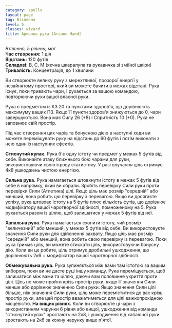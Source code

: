 ```yaml
---
category: spells
layout: page
tag: Втілення
level: 5
classes: wizard
title: Арканна рука [Arcane Hand]
---
```


_Втілення, 5 рівень; маг_   
**Час створення:** 1 дія   
**Відстань:** 120 футів   
**Складові:** В, С, М (яєчна шкаралупа та рукавичка зі зміїної шкіри)   
**Тривалість:** Концентрація, до 1 хвилини   

Ви створюєте велику руку з мерехтливої, прозорої енергії у незайнятому просторі, який ви можете бачити в межах відстані. Рука існує, поки тривають чари, і рухається за вашою командою, повторюючи рухи вашої власної руки.    

Рука є предметом із КЗ 20 та пунктами здоров'я, що дорівнюють максимуму ваших ПЗ. Якщо її пункти здоров'я знижуються до 0, чари завершуються. Вона має Силу 26 (+8) і Спритність 10 (+0). Рука не заповнює свій простір.    

Під час створення цих чарів та бонусною дією в наступні ходи ви можете переміщувати руку на відстань до 60 футів і потім виконати з нею один із наступних ефектів.    

**Стиснутий кулак.** Рука б'є одну істоту чи предмет у межах 5 футів від себе. Виконайте атаку ближнього бою чарами для руки, використовуючи свою ігрову статистику. У разі влучання ціль отримує 4к8 ушкоджень чистою енергією.    

**Сильна рука.** Рука намагається штовхнути істоту в межах 5 футів від себе в напрямку, який ви обрали. Зробіть перевірку Сили руки проти перевірки Сили (Атлетика) цілі. Якщо ціль має розмір "середній" або менший, вона робить цю перевірку з перевагою. Якщо ви досягаєте успіху, рука штовхає істоту на 5 футів плюс кількість футів, що дорівнює модифікатору вашої чаротворчої здібності, помноженому на 5. Рука рухається разом із ціллю, щоб залишатися у межах 5 футів від неї.   

**Хапальна рука.** Рука намагається схопити істоту, чий розмір "величезний" або менший, у межах 5 футів від себе. Ви використовуєте значення Сили руки для здійснення захвату. Якщо ціль має розмір "середній" або менший, вона робить свою перевірку із перевагою. Поки рука тримає ціль, ви можете стискати ціль, використовуючи бонусну дію. Коли ви це робите, ціль отримує дробильні ушкодження, що дорівнюють 2к6 + модифікатор вашої чаротворчої здібності.   

**Обмежувальна рука.** Рука зупиняється між вами там істотою за вашим вибором, поки ви не дасте руці іншу команду. Рука переміщується, щоб залишатися між вами та ціллю, даючи вам половинне укриття проти цілі. Ціль не може пройти крізь простір руки, якщо її значення Сили менше або дорівнює значенню Сили руки. Якщо значення Сили цілі більше, ніж значення Сили руки, ціль може переміститися до вас крізь простір руки, але цей простір вважатиметься для цілі важкопрохідною місцевістю. **На вищих рівнях.** Коли ви створюєте ці чари з використанням чарунки 6 рівня або вищої, ушкодження від команди "стиснутий кулак" зростають на 2к8, і ушкодження від хапаючої руки зростають на 2к6 за кожну чарунку вище п'ятої.  
